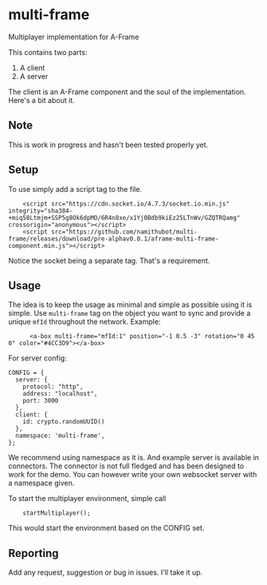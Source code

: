 # multi-frame
Multiplayer implementation for A-Frame

This contains two parts:
1. A client
2. A server

The client is an A-Frame component and the soul of the implementation. Here's a bit about it.

## Note
This is work in progress and hasn't been tested properly yet.

## Setup

To use simply add a script tag to the file.
```
	<script src="https://cdn.socket.io/4.7.3/socket.io.min.js" integrity="sha384-+miq58Ltmjm+SSP5g8Ok6dpMO/6R4n8xe/x1Yj0Bdb9kiEz25LTnWv/GZQTRQamg" crossorigin="anonymous"></script>
    <script src="https://github.com/namithubot/multi-frame/releases/download/pre-alphav0.0.1/aframe-multi-frame-component.min.js"></script>
```

Notice the socket being a separate tag. That's a requirement.

## Usage
The idea is to keep the usage as minimal and simple as possible using it is simple.
Use `multi-frame` tag on the object you want to sync and provide a unique `mfId` throughout the network.
Example:
```
      <a-box multi-frame="mfId:1" position="-1 0.5 -3" rotation="0 45 0" color="#4CC3D9"></a-box>
```

For server config:
```
CONFIG = {
  server: {
    protocol: "http",
    address: "localhost",
    port: 3000
  },
  client: {
    id: crypto.randomUUID()
  },
  namespace: 'multi-frame',
};
```
We recommend using namespace as it is.
And example server is available in connectors. The connector is not full fledged and has been designed to work for the demo. You can however write your own websocket server with a namespace given.

To start the multiplayer environment, simple call
```
	startMultiplayer();
```
This would start the environment based on the CONFIG set.

## Reporting
Add any request, suggestion or bug in issues. I'll take it up.